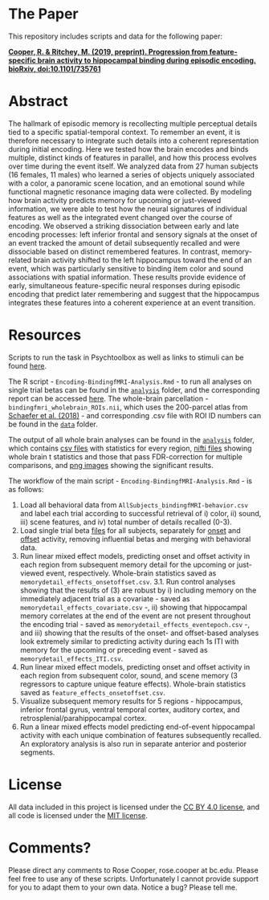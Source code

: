 # The Paper
This repository includes scripts and data for the following paper:

[**Cooper, R. & Ritchey, M. (2019, preprint). Progression from feature-specific brain activity to hippocampal binding during episodic encoding. bioRxiv, doi:10.1101/735761**](https://doi.org/10.1101/735761)

# Abstract
The hallmark of episodic memory is recollecting multiple perceptual details tied to a specific spatial-temporal context. To remember an event, it is therefore necessary to integrate such details into a coherent representation during initial encoding. Here we tested how the brain encodes and binds multiple, distinct kinds of features in parallel, and how this process evolves over time during the event itself. We analyzed data from 27 human subjects (16 females, 11 males) who learned a series of objects uniquely associated with a color, a panoramic scene location, and an emotional sound while functional magnetic resonance imaging data were collected. By modeling how brain activity predicts memory for upcoming or just-viewed information, we were able to test how the neural signatures of individual features as well as the integrated event changed over the course of encoding. We observed a striking dissociation between early and late encoding processes: left inferior frontal and sensory signals at the onset of an event tracked the amount of detail subsequently recalled and were dissociable based on distinct remembered features. In contrast, memory-related brain activity shifted to the left hippocampus toward the end of an event, which was particularly sensitive to binding item color and sound associations with spatial information. These results provide evidence of early, simultaneous feature-specific neural responses during episodic encoding that predict later remembering and suggest that the hippocampus integrates these features into a coherent experience at an event transition.

# Resources
Scripts to run the task in Psychtoolbox as well as links to stimuli can be found [here](https://github.com/memobc/paper-orbitfmri).

The R script - `Encoding-BindingfMRI-Analysis.Rmd` - to run all analyses on single trial betas can be found in the [`analysis`](https://github.com/memobc/paper-bindingfmri/tree/master/analysis) folder, and the corresponding report can be accessed [here](http://www.thememolab.org/paper-bindingfmri/analysis/Encoding-BindingfMRI-Analysis.nb.html). The whole-brain parcellation - `bindingfmri_wholebrain_ROIs.nii`, which uses the 200-parcel atlas from [Schaefer et al. (2018)](https://github.com/ThomasYeoLab/CBIG/tree/master/stable_projects/brain_parcellation/Schaefer2018_LocalGlobal) - and corresponding .csv file with ROI ID numbers can be found in the [`data`](https://github.com/memobc/paper-bindingfmri/tree/master/data) folder.

The output of all whole brain analyses can be found in the [`analysis`](https://github.com/memobc/paper-bindingfmri/tree/master/analysis) folder, which contains [csv files](https://github.com/memobc/paper-bindingfmri/tree/master/analysis/wholebrain-csv-results) with statistics for every region, [nifti files](https://github.com/memobc/paper-bindingfmri/tree/master/analysis/wholebrain-t-maps) showing whole brain t statistics and those that pass FDR-correction for multiple comparisons, and [png images](https://github.com/memobc/paper-bindingfmri/tree/master/analysis/wholebrain-images) showing the significant results.

The workflow of the main script - `Encoding-BindingfMRI-Analysis.Rmd` - is as follows:

1. Load all behavioral data from `AllSubjects_bindingfMRI-behavior.csv` and label each trial according to successful retrieval of i) color, ii) sound, iii) scene features, and iv) total number of details recalled (0-3).
2. Load single trial beta [files](https://github.com/memobc/paper-bindingfmri/tree/master/data/single-trial-betas) for all subjects, separately for [onset](https://github.com/memobc/paper-bindingfmri/tree/master/data/single-trial-betas/event-onset) and [offset](https://github.com/memobc/paper-bindingfmri/tree/master/data/single-trial-betas/event-offset) activity, removing influential betas and merging with behavioral data.
3. Run linear mixed effect models, predicting onset and offset activity in each region from subsequent memory detail for the upcoming or just-viewed event, respectively. Whole-brain statistics saved as `memorydetail_effects_onsetoffset.csv`.
3.1. Run control analyses showing that the results of (3) are robust by i) including memory on the immediately adjacent trial as a covariate - saved as `memorydetail_effects_covariate.csv` -, ii) showing that hippocampal memory correlates at the end of the event are not present throughout the encoding trial - saved as `memorydetail_effects_eventepoch.csv` -, and iii) showing that the results of the onset- and offset-based analyses look extremely similar to predicting activity during each 1s ITI with memory for the upcoming or preceding event - saved as `memorydetail_effects_ITI.csv`.
4. Run linear mixed effect models, predicting onset and offset activity in each region from subsequent color, sound, and scene memory (3 regressors to capture unique feature effects). Whole-brain statistics saved as `feature_effects_onsetoffset.csv`.
5. Visualize subsequent memory results for 5 regions - hippocampus, inferior frontal gyrus, ventral temporal cortex, auditory cortex, and retrosplenial/parahippocampal cortex.
6. Run a linear mixed effects model predicting end-of-event hippocampal activity with each unique combination of features subsequently recalled. An exploratory analysis is also run in separate anterior and posterior segments.

# License

All data included in this project is licensed under the [CC BY 4.0 license](https://creativecommons.org/licenses/by/4.0/), and all code is licensed under the [MIT license](https://github.com/memobc/paper-orbitencoding/blob/master/LICENSE).

# Comments?

Please direct any comments to Rose Cooper, rose.cooper at bc.edu. Please feel free to use any of these scripts. Unfortunately I cannot provide support for you to adapt them to your own data. Notice a bug? Please tell me.
